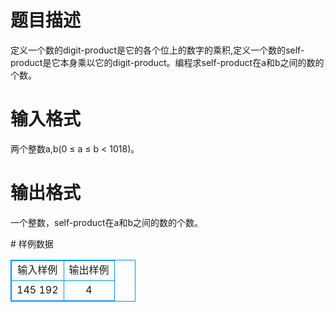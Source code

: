 # 

 
 # 题目描述 
<p>
定义一个数的digit-product是它的各个位上的数字的乘积,定义一个数的self-product是它本身乘以它的digit-product。编程求self-product在a和b之间的数的个数。<br></p> 

 
 # 输入格式 
<p>
两个整数a,b(0 ≤ a ≤ b < 1018)。<br></p> 

 
 # 输出格式 
<p>
一个整数，self-product在a和b之间的数的个数。<br></p> 
# 样例数据
<style>
        table,table tr th, table tr td { border:1px solid #0094ff; }
        table { width: 200px; min-height: 25px; line-height: 25px; text-align: center; border-collapse: collapse;}   
    </style>
<table>
	<tr>
		<td>输入样例</td>
		<td>输出样例</td>
	</tr>
<tr><td>145 192

</td><td>4</td></tr></table>
